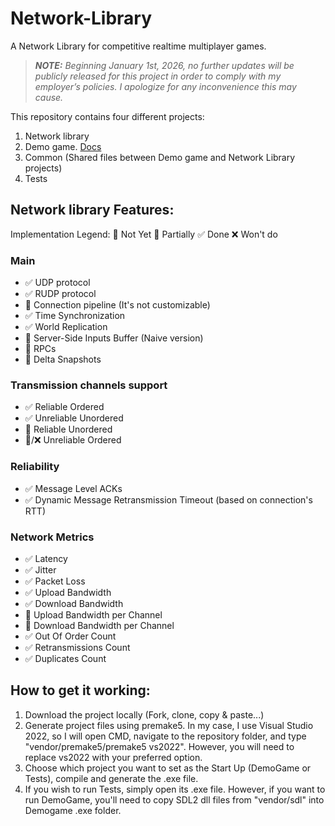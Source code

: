 # Network-Library
A Network Library for competitive realtime multiplayer games.

>_**NOTE:** Beginning January 1st, 2026, no further updates will be publicly released for this project in order to comply with my employer’s policies. I apologize for any inconvenience this may cause._

This repository contains four different projects:
1. Network library
2. Demo game. [Docs](docs/demo_game/demo_game_index.md)
3. Common (Shared files between Demo game and Network Library projects)
4. Tests

## Network library Features:
Implementation Legend: 
🔲 Not Yet 🔰 Partially ✅ Done ❌ Won't do

### Main
- ✅ UDP protocol
- ✅ RUDP protocol
- 🔰 Connection pipeline (It's not customizable)
- ✅ Time Synchronization
- ✅ World Replication
- 🔰 Server-Side Inputs Buffer (Naive version)
- 🔲 RPCs
- 🔲 Delta Snapshots

### Transmission channels support
- ✅ Reliable Ordered
- ✅ Unreliable Unordered
- 🔰 Reliable Unordered
- 🔲/❌ Unreliable Ordered

### Reliability
- ✅ Message Level ACKs
- ✅ Dynamic Message Retransmission Timeout (based on connection's RTT)

### Network Metrics
- ✅ Latency
- ✅ Jitter
- ✅ Packet Loss
- ✅ Upload Bandwidth
- ✅ Download Bandwidth
- 🔲 Upload Bandwidth per Channel
- 🔲 Download Bandwidth per Channel
- ✅ Out Of Order Count
- ✅ Retransmissions Count
- ✅ Duplicates Count

## How to get it working:
1. Download the project locally (Fork, clone, copy & paste...)
2. Generate project files using premake5. In my case, I use Visual Studio 2022, so I will open CMD, navigate to the repository folder, and type "vendor/premake5/premake5 vs2022". However, you will need to replace vs2022 with your preferred option.
3. Choose which project you want to set as the Start Up (DemoGame or Tests), compile and generate the .exe file.
4. If you wish to run Tests, simply open its .exe file. However, if you want to run DemoGame, you'll need to copy SDL2 dll files from "vendor/sdl" into Demogame .exe folder.
